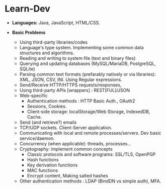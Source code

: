 # Learn-Dev

- **Languages:** Java, JavaScript, HTML/CSS.

- **Basic Problems**
    - Using third-party libraries/codes
    - Language's type system. Implementing some common data structures and algorithms.
    - Reading and writing to system file (text and binary files)
    - Querying and updating databases (MySQL/MariaDB, PostgreSQL, SQLite)
    - Parsing common text formats (prefarably natively or via libraries): XML, JSON, CSV, INI. Using Regular expressions.
    - Send/Receive HTTP/HTTPS requests/responses,
    - Using third-party APIs [wrappers] : REST[FUL]/JSON
    - Web-specific
        - Authentication methods : HTTP Basic Auth., OAuth2
        - Sessions, Cookies.
        - Client-side storage: localStorage/Web Storage, IndexedDB, Cache.
    - Send (and retrieve?) emails
    - TCP/UDP sockets. Client-Server application.
    - Communicating with local and remote processes/servers. Dev basic service/daemon.
    - Concurrency (when applicable): threads, processes...
    - Cryptography: implement common concepts
        - Classic protocols and software programs: SSL/TLS, OpenPGP
        - Hash functions
        - Key derivation functions
        - MAC functions
        - Encrypt content, Making salted hashes
    - Other authentication methods : LDAP (BindDN vs simple auth), MFA.
